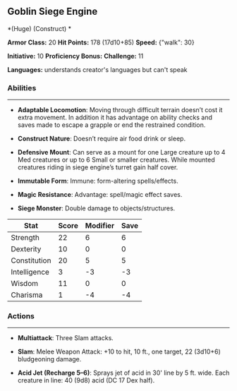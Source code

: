 ## Goblin Siege Engine
*(Huge) (Construct) *

**Armor Class:** 20
**Hit Points:** 178 (17d10+85)
**Speed:** {"walk": 30}

**Initiative:** 10
**Proficiency Bonus:**
**Challenge:** 11

**Languages:** understands creator's languages but can't speak

### Abilities
 --- 
- **Adaptable Locomotion**: Moving through difficult terrain doesn’t cost it extra movement. In addition it has advantage on ability checks and saves made to escape a grapple or end the restrained condition.

- **Construct Nature**: Doesn’t require air food drink or sleep.

- **Defensive Mount**: Can serve as a mount for one Large creature up to 4 Med creatures or up to 6 Small or smaller creatures. While mounted creatures riding in siege engine’s turret gain half cover.

- **Immutable Form**: Immune: form-altering spells/effects.

- **Magic Resistance**: Advantage: spell/magic effect saves.

- **Siege Monster**: Double damage to objects/structures.



| Stat | Score | Modifier | Save |
| ---- | ---- | ---- | ---- |
| Strength | 22 | 6 | 6 |
| Dexterity | 10 | 0 | 0 |
| Constitution | 20 | 5 | 5 |
| Intelligence | 3 | -3 | -3 |
| Wisdom | 11 | 0 | 0 |
| Charisma | 1 | -4 | -4 |

### Actions
 --- 
- **Multiattack**: Three Slam attacks.

- **Slam**: Melee Weapon Attack: +10 to hit, 10 ft., one target, 22 (3d10+6) bludgeoning damage.

- **Acid Jet (Recharge 5–6)**: Sprays jet of acid in 30' line by 5 ft. wide. Each creature in line: 40 (9d8) acid (DC 17 Dex half).

